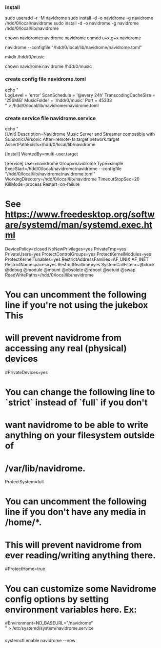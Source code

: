 ### install

sudo useradd -r -M navidrome
sudo install -d -o navidrome -g navidrome /hdd/0/local/navidrome
sudo install -d -o navidrome -g navidrome /hdd/0/local/lib/navidrome

chown navidrome:navidrome navidrome
chmod u+x,g+x navidrome

navidrome --configfile "/hdd/0/local/lib/navidrome/navidrome.toml"

mkdir /hdd/0/music

chown navidrome:navidrome /hdd/0/music

### create config file  navidrome.toml
echo "\
LogLevel = 'error'
ScanSchedule = '@every 24h'
TranscodingCacheSize = '256MiB'
MusicFolder = '/hdd/0/music'
Port = 45333\
" > /hdd/0/local/lib/navidrome/navidrome.toml

### create service file  navidrome.service

echo "\
[Unit]
Description=Navidrome Music Server and Streamer compatible with Subsonic/Airsonic
After=remote-fs.target network.target
AssertPathExists=/hdd/0/local/lib/navidrome

[Install]
WantedBy=multi-user.target

[Service]
User=navidrome
Group=navidrome
Type=simple
ExecStart=/hdd/0/local/navidrome/navidrome --configfile \"/hdd/0/local/lib/navidrome/navidrome.toml\"
WorkingDirectory=/hdd/0/local/lib/navidrome
TimeoutStopSec=20
KillMode=process
Restart=on-failure

# See https://www.freedesktop.org/software/systemd/man/systemd.exec.html
DevicePolicy=closed
NoNewPrivileges=yes
PrivateTmp=yes
PrivateUsers=yes
ProtectControlGroups=yes
ProtectKernelModules=yes
ProtectKernelTunables=yes
RestrictAddressFamilies=AF_UNIX AF_INET
RestrictNamespaces=yes
RestrictRealtime=yes
SystemCallFilter=~@clock @debug @module @mount @obsolete @reboot @setuid @swap
ReadWritePaths=/hdd/0/local/lib/navidrome

# You can uncomment the following line if you're not using the jukebox This
# will prevent navidrome from accessing any real (physical) devices
#PrivateDevices=yes

# You can change the following line to \`strict\` instead of \`full\` if you don't
# want navidrome to be able to write anything on your filesystem outside of
# /var/lib/navidrome.
ProtectSystem=full

# You can uncomment the following line if you don't have any media in /home/*.
# This will prevent navidrome from ever reading/writing anything there.
#ProtectHome=true

# You can customize some Navidrome config options by setting environment variables here. Ex:
#Environment=ND_BASEURL=\"/navidrome\"\
" > /etc/systemd/system/navidrome.service


###

systemctl enable navidrome --now
